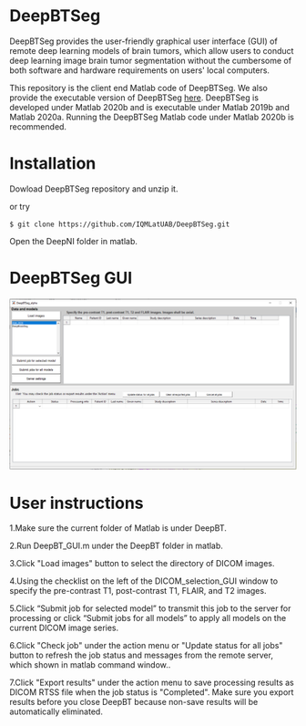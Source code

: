 # DeepBTSeg
DeepBTSeg provides the user-friendly graphical user interface (GUI) of remote deep learning models of brain tumors, which allow users to conduct deep learning image brain tumor segmentation without the cumbersome of both software and hardware requirements on users' local computers. 

This repository is the client end Matlab code of DeepBTSeg. We also provide the executable version of DeepBTSeg [here](https://github.com/IQMLatUAB/DeepBTSeg-executable).
 DeepBTSeg is developed under Matlab 2020b and is executable under Matlab 2019b and Matlab 2020a. Running the DeepBTSeg Matlab code under Matlab 2020b is recommended.

# Installation

Dowload DeepBTSeg repository and unzip it.

or try
    
    $ git clone https://github.com/IQMLatUAB/DeepBTSeg.git
Open the DeepNI folder in matlab.

# DeepBTSeg GUI
![](images/DeepBTGUI_whole_window.PNG)
# User instructions
1.Make sure the current folder of Matlab is under DeepBT.

2.Run DeepBT_GUI.m under the DeepBT folder in matlab.

3.Click "Load images" button to select the directory of DICOM images.

4.Using the checklist on the left of the DICOM_selection_GUI window to specify the pre-contrast T1, post-contrast T1, FLAIR, and T2 images.

5.Click “Submit job for selected model” to transmit this job to the server for processing or click “Submit jobs for all models” to apply all models on the current DICOM image series.

6.Click "Check job" under the action menu or "Update status for all jobs" button to refresh the job status and messages from the remote server, which shown in matlab command window..

7.Click "Export results" under the action menu to save processing results as DICOM RTSS file  when the job status is "Completed". Make sure you export results before you close DeepBT  because non-save results will be automatically eliminated.
